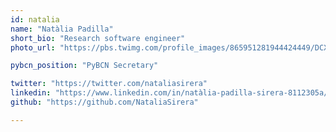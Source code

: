 ```yaml
---
id: natalia
name: "Natàlia Padilla"
short_bio: "Research software engineer"
photo_url: "https://pbs.twimg.com/profile_images/865951281944424449/DCX755H9_400x400.jpg"

pybcn_position: "PyBCN Secretary"

twitter: "https://twitter.com/nataliasirera"
linkedin: "https://www.linkedin.com/in/natàlia-padilla-sirera-8112305a/"
github: "https://github.com/NataliaSirera"

---
```

